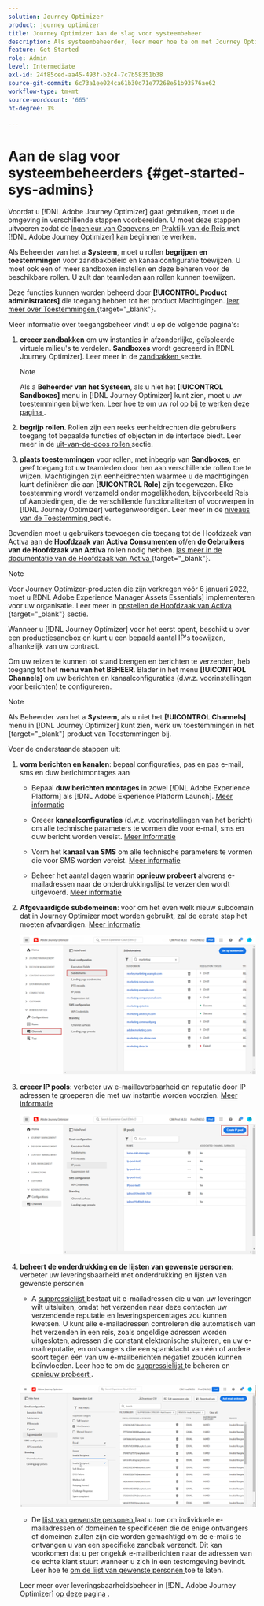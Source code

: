 ```yaml
---
solution: Journey Optimizer
product: journey optimizer
title: Journey Optimizer Aan de slag voor systeembeheer
description: Als systeembeheerder, leer meer hoe te om met Journey Optimizer te werken
feature: Get Started
role: Admin
level: Intermediate
exl-id: 24f85ced-aa45-493f-b2c4-7c7b58351b38
source-git-commit: 6c73a1ee024ca61b30d71e77268e51b93576ae62
workflow-type: tm+mt
source-wordcount: '665'
ht-degree: 1%

---
```


# Aan de slag voor systeembeheerders {#get-started-sys-admins}

Voordat u [!DNL Adobe Journey Optimizer] gaat gebruiken, moet u de omgeving in verschillende stappen voorbereiden.  U moet deze stappen uitvoeren zodat de [ Ingenieur van Gegevens ](data-engineer.md) en [ Praktijk van de Reis ](marketer.md) met [!DNL Adobe Journey Optimizer] kan beginnen te werken.

Als Beheerder van het a **Systeem**, moet u rollen **begrijpen en toestemmingen** voor zandbakbeleid en kanaalconfiguratie toewijzen. U moet ook een of meer sandboxen instellen en deze beheren voor de beschikbare rollen. U zult dan teamleden aan rollen kunnen toewijzen.

Deze functies kunnen worden beheerd door **[!UICONTROL Product administrators]** die toegang hebben tot het product Machtigingen. [ leer meer over Toestemmingen ](../../administration/permissions.md){target="_blank"}.

Meer informatie over toegangsbeheer vindt u op de volgende pagina&#39;s:

1. **creeer zandbakken** om uw instanties in afzonderlijke, geïsoleerde virtuele milieu&#39;s te verdelen. **Sandboxes** wordt gecreeerd in [!DNL Journey Optimizer]. Leer meer in de [ zandbakken ](../../administration/sandboxes.md) sectie.

   >[!NOTE]
   >Als a **Beheerder van het Systeem**, als u niet het **[!UICONTROL Sandboxes]** menu in [!DNL Journey Optimizer] kunt zien, moet u uw toestemmingen bijwerken. Leer hoe te om uw rol op [ bij te werken deze pagina ](../../administration/permissions.md#edit-product-profile).

1. **begrijp rollen**. Rollen zijn een reeks eenheidrechten die gebruikers toegang tot bepaalde functies of objecten in de interface biedt. Leer meer in de [ uit-van-de-doos rollen ](../../administration/ootb-product-profiles.md) sectie.

1. **plaats toestemmingen** voor rollen, met inbegrip van **Sandboxes**, en geef toegang tot uw teamleden door hen aan verschillende rollen toe te wijzen. Machtigingen zijn eenheidrechten waarmee u de machtigingen kunt definiëren die aan **[!UICONTROL Role]** zijn toegewezen. Elke toestemming wordt verzameld onder mogelijkheden, bijvoorbeeld Reis of Aanbiedingen, die de verschillende functionaliteiten of voorwerpen in [!DNL Journey Optimizer] vertegenwoordigen. Leer meer in de [ niveaus van de Toestemming ](../../administration/high-low-permissions.md) sectie.

Bovendien moet u gebruikers toevoegen die toegang tot de Hoofdzaak van Activa aan de **Hoofdzaak van Activa Consumenten** of/en **de Gebruikers van de Hoofdzaak van Activa** rollen nodig hebben. [ las meer in de documentatie van de Hoofdzaak van Activa ](https://experienceleague.adobe.com/docs/experience-manager-assets-essentials/help/deploy-administer.html){target="_blank"}.

>[!NOTE]
>Voor Journey Optimizer-producten die zijn verkregen vóór 6 januari 2022, moet u [!DNL Adobe Experience Manager Assets Essentials] implementeren voor uw organisatie. Leer meer in [ opstellen de Hoofdzaak van Activa ](https://experienceleague.adobe.com/docs/experience-manager-assets-essentials/help/deploy-administer.html){target="_blank"} sectie.

Wanneer u [!DNL Journey Optimizer] voor het eerst opent, beschikt u over een productiesandbox en kunt u een bepaald aantal IP&#39;s toewijzen, afhankelijk van uw contract.

Om uw reizen te kunnen tot stand brengen en berichten te verzenden, heb toegang tot het **menu van het BEHEER**. Blader in het menu **[!UICONTROL Channels]** om uw berichten en kanaalconfiguraties (d.w.z. voorinstellingen voor berichten) te configureren.

>[!NOTE]
>Als Beheerder van het a **Systeem**, als u niet het **[!UICONTROL Channels]** menu in [!DNL Journey Optimizer] kunt zien, werk uw toestemmingen in het [ ](../../administration/permissions.md){target="_blank"} product van Toestemmingen bij.
>

Voer de onderstaande stappen uit:

1. **vorm berichten en kanalen**: bepaal configuraties, pas en pas e-mail, sms en duw berichtmontages aan

   * Bepaal **duw berichten montages** in zowel [!DNL Adobe Experience Platform] als [!DNL Adobe Experience Platform Launch]. [Meer informatie](../../push/push-gs.md)

   * Creeer **kanaalconfiguraties** (d.w.z. voorinstellingen van het bericht) om alle technische parameters te vormen die voor e-mail, sms en duw bericht worden vereist. [Meer informatie](../../configuration/channel-surfaces.md)

   * Vorm het **kanaal van SMS** om alle technische parameters te vormen die voor SMS worden vereist. [Meer informatie](../../sms/sms-configuration.md)

   * Beheer het aantal dagen waarin **opnieuw probeert** alvorens e-mailadressen naar de onderdrukkingslijst te verzenden wordt uitgevoerd. [Meer informatie](../../configuration/manage-suppression-list.md)

1. **Afgevaardigde subdomeinen**: voor om het even welk nieuw subdomain dat in Journey Optimizer moet worden gebruikt, zal de eerste stap het moeten afvaardigen. [Meer informatie](../../configuration/about-subdomain-delegation.md)

   ![](../assets/subdomain.png)

1. **creeer IP pools**: verbeter uw e-mailleverbaarheid en reputatie door IP adressen te groeperen die met uw instantie worden voorzien. [Meer informatie](../../configuration/ip-pools.md)

   ![](../assets/ip-pool.png)

1. **beheert de onderdrukking en de lijsten van gewenste personen**: verbeter uw leveringsbaarheid met onderdrukking en lijsten van gewenste personen

   * A [ suppressielijst ](../../reports/suppression-list.md) bestaat uit e-mailadressen die u van uw leveringen wilt uitsluiten, omdat het verzenden naar deze contacten uw verzendende reputatie en leveringspercentages zou kunnen kwetsen. U kunt alle e-mailadressen controleren die automatisch van het verzenden in een reis, zoals ongeldige adressen worden uitgesloten, adressen die constant elektronische stuiteren, en uw e-mailreputatie, en ontvangers die een spamklacht van één of andere soort tegen één van uw e-mailberichten negatief zouden kunnen beïnvloeden. Leer hoe te om de [ suppressielijst ](../../configuration/manage-suppression-list.md) te beheren en [ opnieuw probeert ](../../configuration/retries.md).

   ![](../assets/suppression-list-filtering-example.png)

   * De [ lijst van gewenste personen ](../../configuration/allow-list.md) laat u toe om individuele e-mailadressen of domeinen te specificeren die de enige ontvangers of domeinen zullen zijn die worden gemachtigd om de e-mails te ontvangen u van een specifieke zandbak verzendt. Dit kan voorkomen dat u per ongeluk e-mailberichten naar de adressen van de echte klant stuurt wanneer u zich in een testomgeving bevindt. Leer hoe te [ om de lijst van gewenste personen ](../../configuration/allow-list.md) toe te laten.

   Leer meer over leveringsbaarheidsbeheer in [!DNL Adobe Journey Optimizer] [ op deze pagina ](../../reports/deliverability.md).

